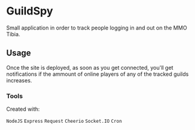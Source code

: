 

# GuildSpy

Small application in order to track people logging in and out on the MMO Tibia.

## Usage

Once the site is deployed, as soon as you get connected, you'll get notifications if the ammount of online players of any of the tracked guilds increases.

### Tools

Created with:

`NodeJS`
`Express`
`Request`
`Cheerio`
`Socket.IO`
`Cron`
